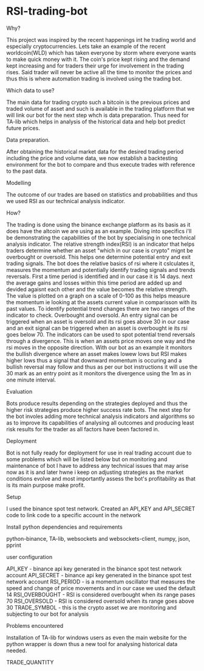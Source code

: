# RSI-trading-bot
Why?

This project was inspired by the recent happenings int he trading world and especially cryptocurrencies. Lets take an example of the recent worldcoin(WLD) which has taken everyone by storm where everyone wants to make quick money with it. The coin's price kept rising and the demand kept increasing and for traders their urge for involvement in the trading rises. Said trader will never be active all the time to monitor the prices and thus this is where automation trading is involved using the trading bot.


Which data to use?

The main data for trading crypto such a bitcoin is the previous prices and traded volume of asset  and such is available in the trading platform that we will link our bot for the next step whch is data preparation. Thus need for TA-lib which helps in analysis of the historical data and help bot predict future prices.


Data preparation.

After obtaining the historical market data for the desired trading period including the price and volume data, we now establish a backtesting environment for the bot to compare and thus execute trades with reference to the past data.


Modelling

The outcome of our trades are based on statistics and probabilities and thus we used RSI as our technical analysis indicator.


How?

The trading is done using the binance exchange platform as its basis as it does have the altcoin we are using as an example. Diving into specifics i'll be demonstrating the capabilities of the bot by specialising in one technical analysis indicator. The relative strength index(RSI) is an indicator that helps traders determine whether an asset "which in our case is crypto" mignt be overbought or oversold. This helps one determine potential entry and exit trading signals. The bot does the relative basics of rsi where it cslculates it, measures the momentum and potentially identify trading signals and trends reversals. First a time period is identified and in our case it is 14 days. next the average gains and losses within this time period are added up and devided agaisnt each other and the value becomes the relative strength. The value is plotted on a graph on a scale of 0-100 as this helps measure the momentum ie looking at the assets current value in comparisson with its past values. To identify potential trend changes there are two ranges of the indicator to check. Overbought and oversold. An entry signal can be triggered when an asset is oversold and its rsi goes above 30 in our case and an exit signal can be triggered when an asset is overbought ie its rsi goes below 70. The indicators can be used to spot potential trend reversals through a divergence. This is when an assets price moves one way and the rsi moves in the opposite direction. With our bot as an example it monitors the bullish divergence where an asset makes lowew lows but RSI makes higher lows thus a signal that downward momentum is occuring and a bullish reversal may follow and thus as per our bot instructions it will use the 30 mark as an entry point as it monitors the divergence using the 1m as in one minute interval. 


Evaluation

Bots produce results depending on the strategies deployed and thus the higher risk strategies produce higher success rate bots. The next step for the bot involes adding more technical analysis indicators and algorithms so as  to improve its capabilities of analysing all outcomes and producing least risk results for the trader as all factors have been factored in.


Deployment

Bot is not fully ready for deployment for use in real trading account due to some problems which will be listed below but on monitoring and maintenance of bot I have  to address any technical issues that may arise now as it is and later hwne i keep on adjusting strategies as the market conditions evolve and most importantly assess the bot's profitability as that is its main purpose make profit.


Setup

I used the binance spot test network.
Created an API_KEY and API_SECRET code to link code to a specific account in the network 


Install python dependencies and requirements

python-binance, TA-lib, websockets and websockets-client, numpy, json, pprint


user configuration

API_KEY - binance api key generated in the binance spot test network account
API_SECRET - binance api key generated in the binance spot test network account
RSI_PERIOD - is a momentum oscillator that measures the speed and change of price movements and in our case we used the default 14
RSI_OVERBOUGHT - RSI is considered overbought when its range pases 70
RSI_OVERSOLD - RSI is considered oversold when its range goes above 30
TRADE_SYMBOL - this is the crypto asset we are monitoring and subjecting to our bot for analysis


Problems encountered

Installation of TA-lib for windows users as even the main website for the python wrapper is down thus a new tool for analysing historical data needed.	

TRADE_QUANTITY
